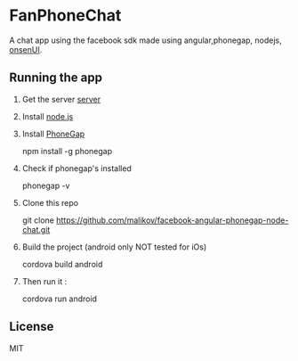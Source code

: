 # FanPhoneChat

A chat app using the facebook sdk made using angular,phonegap, nodejs, [onsenUI](http://onsenui.io/).

## Running the app

1. Get the server [server](https://github.com/malikov/fanphonechat-node-server)

2. Install [node.js](http://nodejs.org/)
3. Install [PhoneGap](http://phonegap.com/install/)

	npm install -g phonegap

4. Check if phonegap's installed

	phonegap -v

5. Clone this repo 
	
	git clone https://github.com/malikov/facebook-angular-phonegap-node-chat.git

6. Build the project (android only NOT tested for iOs)
	
	cordova build android

7. Then run it : 

	cordova run android

## License
MIT
